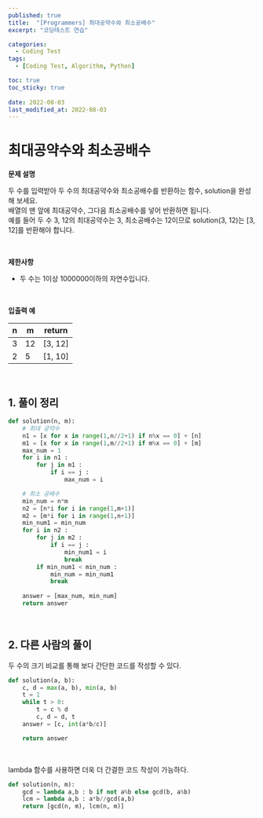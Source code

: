 ```yaml
---
published: true
title:  "[Programmers] 최대공약수와 최소공배수"
excerpt: "코딩테스트 연습"

categories:
  - Coding Test
tags:
  - [Coding Test, Algorithm, Python]

toc: true
toc_sticky: true
 
date: 2022-08-03
last_modified_at: 2022-08-03
---
```



# 최대공약수와 최소공배수

**문제 설명**

두 수를 입력받아 두 수의 최대공약수와 최소공배수를 반환하는 함수, solution을 완성해 보세요. <br>
배열의 맨 앞에 최대공약수, 그다음 최소공배수를 넣어 반환하면 됩니다. <br>
예를 들어 두 수 3, 12의 최대공약수는 3, 최소공배수는 12이므로 solution(3, 12)는 [3, 12]를 반환해야 합니다.

<br>

**제한사항**

- 두 수는 1이상 1000000이하의 자연수입니다.


<br>

**입출력 예**

|n | m | return |
|---|---|---|
|3 | 12 | [3, 12]|
|2 | 5 | [1, 10]|




<br>

## 1. 풀이 정리

```python
def solution(n, m):
    # 최대 공약수
    n1 = [x for x in range(1,n//2+1) if n%x == 0] + [n]
    m1 = [x for x in range(1,m//2+1) if m%x == 0] + [m]
    max_num = 1
    for i in n1 : 
        for j in m1 : 
            if i == j : 
                max_num = i    

    # 최소 공배수
    min_num = n*m
    n2 = [n*i for i in range(1,m+1)]
    m2 = [m*i for i in range(1,n+1)]
    min_num1 = min_num
    for i in n2 : 
        for j in m2 : 
            if i == j : 
                min_num1 = i
                break
        if min_num1 < min_num : 
            min_num = min_num1
            break
    
    answer = [max_num, min_num]
    return answer
```


<br>

## 2. 다른 사람의 풀이
두 수의 크기 비교를 통해 보다 간단한 코드를 작성할 수 있다.

```python
def solution(a, b):
    c, d = max(a, b), min(a, b)
    t = 1
    while t > 0:
        t = c % d
        c, d = d, t
    answer = [c, int(a*b/c)]

    return answer
```
<br>

lambda 함수를 사용하면 더욱 더 간결한 코드 작성이 가능하다.

```python
def solution(n, m):
    gcd = lambda a,b : b if not a%b else gcd(b, a%b)
    lcm = lambda a,b : a*b//gcd(a,b)
    return [gcd(n, m), lcm(n, m)]
```